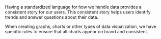 Having a standardized language for how we handle data provides a consistent story for our users. This consistent story helps users identify trends and answer questions about their data.

When creating graphs, charts or other types of data visualization, we have specific rules to ensure that all charts appear on brand and consistent.

